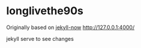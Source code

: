 # longlivethe90s

Originally based on [jekyll-now](https://github.com/barryclark/jekyll-now)
http://127.0.0.1:4000/

jekyll serve to see changes
